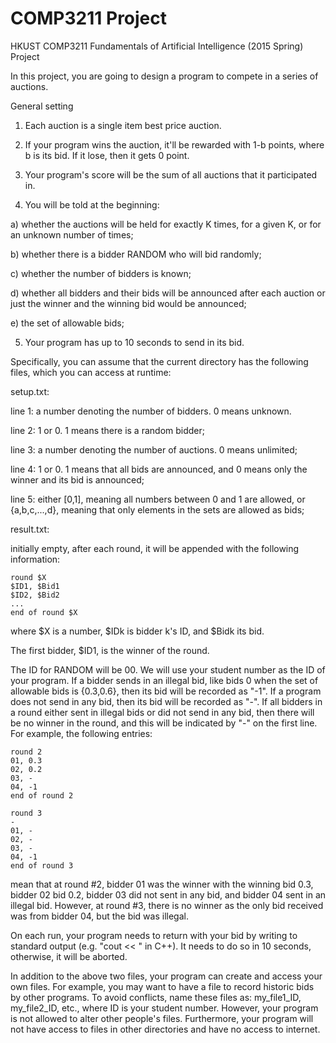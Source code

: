COMP3211 Project
================

HKUST COMP3211 Fundamentals of Artificial Intelligence (2015 Spring) Project

In this project, you are going to design a program to compete in a series of
auctions.

General setting

1. Each auction is a single item best price auction.

2. If your program wins the auction, it'll be rewarded with 1-b points, where b
is its bid. If it lose, then it gets 0 point.

3. Your program's score will be the sum of all auctions that it participated in.

4. You will be told at the beginning:

  a) whether the auctions will be held for exactly K times, for a given K, or
     for an unknown number of times;
     
  b) whether there is a bidder RANDOM who will bid randomly;
  
  c) whether the number of bidders is known;
  
  d) whether all bidders and their bids will be announced after each auction
     or just the winner and the winning bid would be announced;

  e) the set of allowable bids;

5. Your program has up to 10 seconds to send in its bid.

Specifically, you can assume that the current directory has the following files,
which you can access at runtime:

setup.txt: 

line 1: a number denoting the number of bidders. 0 means unknown.

line 2: 1 or 0. 1 means there is a random bidder;

line 3: a number denoting the number of auctions. 0 means unlimited;

line 4: 1 or 0. 1 means that all bids are announced, and 0 means only the winner
and its bid is announced;

line 5: either [0,1], meaning all numbers between 0 and 1 are allowed, or
{a,b,c,...,d}, meaning that only elements in the sets are allowed as bids;

result.txt:

initially empty, after each round, it will be appended with the following
information:

```
round $X
$ID1, $Bid1
$ID2, $Bid2
...
end of round $X
```

where $X is a number, $IDk is bidder k's ID, and $Bidk its bid.

The first bidder, $ID1, is the winner of the round.

The ID for RANDOM will be 00. We will use your student number as the ID of your
program. If a bidder sends in an illegal bid, like bids 0 when the set of
allowable bids is {0.3,0.6}, then its bid will be recorded as "-1". If a program
does not send in any bid, then its bid will be recorded as "-". If all bidders
in a round either sent in illegal bids or did not send in any bid, then there
will be no winner in the round, and this will be indicated by "-" on the first
line. For example, the following entries:

```
round 2
01, 0.3
02, 0.2
03, -
04, -1
end of round 2

round 3
-
01, -
02, -
03, -
04, -1
end of round 3
```

mean that at round #2, bidder 01 was the winner with the winning bid 0.3, bidder
02 bid 0.2, bidder 03 did not sent in any bid, and bidder 04 sent in an illegal
bid. However, at round #3, there is no winner as the only bid received was from
bidder 04, but the bid was illegal.

On each run, your program needs to return with your bid by writing to standard
output (e.g. "cout << " in C++). It needs to do so in 10 seconds, otherwise, it
will be aborted. 

In addition to the above two files, your program can create and access your own
files. For example, you may want to have a file to record historic bids by other
programs. To avoid conflicts, name these files as: my_file1_ID, my_file2_ID,
etc., where ID is your student number. However, your program is not allowed to
alter other people's files. Furthermore, your program will not have access to
files in other directories and have no access to internet.
